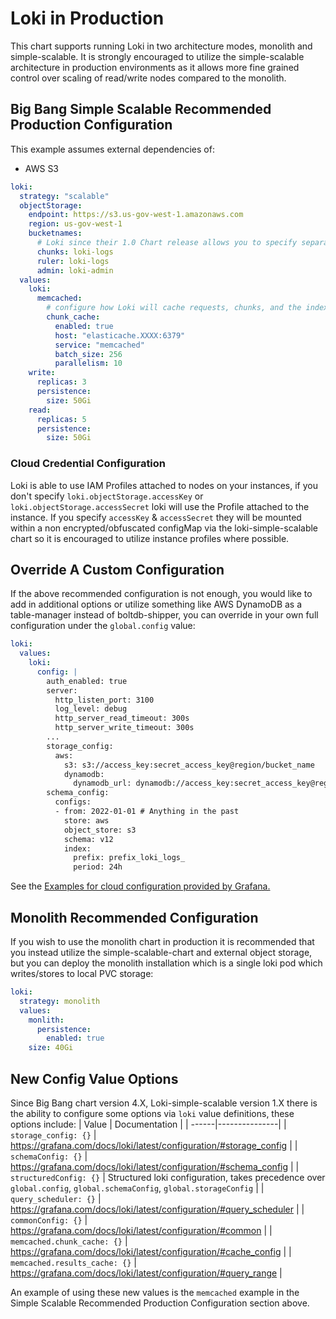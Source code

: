 # Loki in Production

This chart supports running Loki in two architecture modes, monolith and simple-scalable. It is strongly encouraged to utilize the simple-scalable architecture in production environments as it allows more fine grained control over scaling of read/write nodes compared to the monolith. 


## Big Bang Simple Scalable Recommended Production Configuration
This example assumes external dependencies of: 
* AWS S3
```yaml
loki:
  strategy: "scalable"
  objectStorage:
    endpoint: https://s3.us-gov-west-1.amazonaws.com
    region: us-gov-west-1
    bucketnames:
      # Loki since their 1.0 Chart release allows you to specify separate buckets.
      chunks: loki-logs
      ruler: loki-logs
      admin: loki-admin
  values:
    loki:
      memcached:
        # configure how Loki will cache requests, chunks, and the index to a backing cach store.
        chunk_cache:
          enabled: true
          host: "elasticache.XXXX:6379"
          service: "memcached"
          batch_size: 256
          parallelism: 10
    write:
      replicas: 3
      persistence:
        size: 50Gi
    read:
      replicas: 5
      persistence:
        size: 50Gi
```

### Cloud Credential Configuration
Loki is able to use IAM Profiles attached to nodes on your instances, if you don't specify `loki.objectStorage.accessKey` or `loki.objectStorage.accessSecret` loki will use the Profile attached to the instance. If you specify `accessKey` & `accessSecret` they will be mounted within a non encrypted/obfuscated configMap via the loki-simple-scalable chart so it is encouraged to utilize instance profiles where possible.

## Override A Custom Configuration
If the above recommended configuration is not enough, you would like to add in additional options or utilize something like AWS DynamoDB as a table-manager instead of boltdb-shipper, you can override in your own full configuration under the `global.config` value:
```yaml
loki:
  values:
    loki:
      config: |
        auth_enabled: true
        server:
          http_listen_port: 3100
          log_level: debug
          http_server_read_timeout: 300s
          http_server_write_timeout: 300s
        ...
        storage_config:
          aws:
            s3: s3://access_key:secret_access_key@region/bucket_name
            dynamodb:
              dynamodb_url: dynamodb://access_key:secret_access_key@region
        schema_config:
          configs:
          - from: 2022-01-01 # Anything in the past
            store: aws
            object_store: s3
            schema: v12
            index:
              prefix: prefix_loki_logs_
              period: 24h
```
See the [Examples for cloud configuration provided by Grafana.](https://grafana.com/docs/loki/latest/configuration/examples/)

## Monolith Recommended Configuration
If you wish to use the monolith chart in production it is recommended that you instead utilize the simple-scalable-chart and external object storage, but you can deploy the monolith installation which is a single loki pod which writes/stores to local PVC storage: 
```yaml
loki:
  strategy: monolith
  values:
    monlith:
      persistence:
        enabled: true
	size: 40Gi
```

## New Config Value Options
Since Big Bang chart version 4.X, Loki-simple-scalable version 1.X there is the ability to configure some options via `loki` value definitions, these options include:
| Value | Documentation |
| ------|---------------|
| `storage_config: {}` | https://grafana.com/docs/loki/latest/configuration/#storage_config |
| `schemaConfig: {}` | https://grafana.com/docs/loki/latest/configuration/#schema_config |
| `structuredConfig: {}` | Structured loki configuration, takes precedence over `global.config`, `global.schemaConfig`, `global.storageConfig` |
| `query_scheduler: {}` | https://grafana.com/docs/loki/latest/configuration/#query_scheduler |
| `commonConfig: {}` | https://grafana.com/docs/loki/latest/configuration/#common |
| `memcached.chunk_cache: {}` | https://grafana.com/docs/loki/latest/configuration/#cache_config |
| `memcached.results_cache: {}` | https://grafana.com/docs/loki/latest/configuration/#query_range |

An example of using these new values is the `memcached` example in the Simple Scalable Recommended Production Configuration section above.
